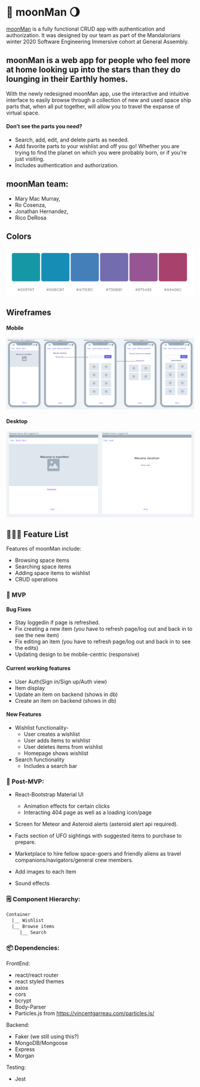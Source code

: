 # 👾 moonMan 🌖

[moonMan](http://moonman.surge.sh/ "moonMan, never forget to wonder") is a fully functional CRUD app with authentication and authorization. It was designed by our team as part of the Mandalorians winter 2020 Software Engineering Immersive cohort at General Assembly.

## moonMan is a web app for people who feel more at home looking up into the stars than they do lounging in their Earthly homes.

With the newly redesigned moonMan app, use the interactive and intuitive interface to easily browse through a collection of new and used space ship parts that, when all put together, will allow you to travel the expanse of virtual space.

#### Don’t see the parts you need?

- Search, add, edit, and delete parts as needed.
- Add favorite parts to your wishlist and off you go! Whether you are trying to find the planet on which you were probably born, or if you're just visiting.
- Includes authentication and authorization.

## moonMan team:

- Mary Mac Murray,
- Ro Cosenza,
- Jonathan Hernandez,
- Rico DeRosa

## Colors

<img src="https://github.com/marymacmurray/done4today/blob/develop/color-palette.png">

## Wireframes

#### Mobile

<img src="mobile-mockup3.png">

#### Desktop

<img src="https://github.com/marymacmurray/done4today/blob/develop/desktop-mockup.png">

## 👩🏽‍🚀 Feature List

Features of moonMan include:

- Browsing space items
- Searching space items
- Adding space items to wishlist
- CRUD operations

### 🚀 MVP

#### Bug Fixes

- Stay loggedin if page is refreshed.
- Fix creating a new item (you have to refresh page/log out and back in to see the new item)
- Fix editing an item (you have to refresh page/log out and back in to see the edits)
- Updating design to be mobile-centric (responsive)

#### Current working features

- User Auth(Sign in/Sign up/Auth view)
- Item display
- Update an item on backend (shows in db)
- Create an item on backend (shows in db)

#### New Features

- Wishlist functionality-
  - User creates a wishlist
  - User adds items to wishlist
  - User deletes items from wishlist
  - Homepage shows wishlist
- Search functionality
  - Includes a search bar

### 🌟 Post-MVP:

- React-Bootstrap Material UI

  - Animation effects for certain clicks
  - Interacting 404 page as well as a loading icon/page

- Screen for Meteor and Asteroid alerts (asteroid alert api required).
- Facts section of UFO sightings with suggested items to purchase to prepare.
- Marketplace to hire fellow space-goers and friendly aliens as travel companions/navigators/general crew members.
- Add images to each item
- Sound effects

### 🗒️ Component Hierarchy:

```
Container
  |__ Wishlist
  |__ Browse items
     |__ Search
```

### 📦 Dependencies:

FrontEnd:

- react/react router
- react styled themes
- axios
- cors
- bcrypt
- Body-Parser
- Particles.js from https://vincentgarreau.com/particles.js/

Backend:

- Faker (we still using this?)
- MongoDB/Mongoose
- Express
- Morgan

Testing:

- Jest
